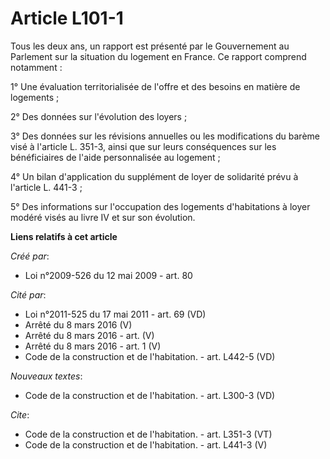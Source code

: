 # Article L101-1

Tous les deux ans, un rapport est présenté par le Gouvernement au Parlement sur la situation du logement en France. Ce
rapport comprend notamment : 

1° Une évaluation territorialisée de l'offre et des besoins en matière de logements ; 

2° Des données sur l'évolution des loyers ; 

3° Des données sur les révisions annuelles ou les modifications du barème visé à l'article L. 351-3, ainsi que sur leurs
conséquences sur les bénéficiaires de l'aide personnalisée au logement ; 

4° Un bilan d'application du supplément de loyer de solidarité prévu à l'article L. 441-3 ; 

5° Des informations sur l'occupation des logements d'habitations à loyer modéré visés au livre IV et sur son évolution.

**Liens relatifs à cet article**

_Créé par_:

  - Loi n°2009-526 du 12 mai 2009 - art. 80

_Cité par_:

  - Loi n°2011-525 du 17 mai 2011 - art. 69 (VD)
  - Arrêté du 8 mars 2016 (V)
  - Arrêté du 8 mars 2016 - art. (V)
  - Arrêté du 8 mars 2016 - art. 1 (V)
  - Code de la construction et de l'habitation. - art. L442-5 (VD)

_Nouveaux textes_:

  - Code de la construction et de l'habitation. - art. L300-3 (VD)

_Cite_:

  - Code de la construction et de l'habitation. - art. L351-3 (VT)
  - Code de la construction et de l'habitation. - art. L441-3 (V)
